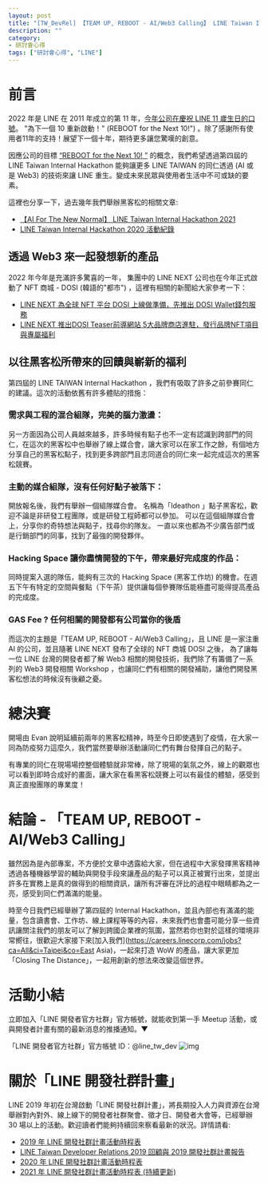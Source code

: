 ```yaml
---
layout: post
title: "[TW_DevRel] 【TEAM UP, REBOOT - AI/Web3 Calling】 LINE Taiwan Internal Hackathon 2022"
description: ""
category: 
- 研討會心得
tags: ["研討會心得", "LINE"]
---
```




# 前言

2022 年是 LINE 在 2011 年成立的第 11 年，[今年公司在慶祝 LINE 11 歲生日的口號](https://twitter.com/line_global/status/1539790345931837442)。 "為下一個 10 重新啟動！" (REBOOT for the Next 10!") 。除了感謝所有使用者11年的支持！展望下一個十年，期待更多讓您驚嘆的創意。

因應公司的目標 [“REBOOT for the Next 10! ”](https://twitter.com/line_global/status/1539790345931837442) 的概念，我們希望透過第四屆的 LINE Taiwan Internal Hackathon 能夠讓更多 LINE TAIWAN 的同仁透過 (AI 或是 Web3) 的技術來讓 LINE 重生。變成未來民眾與使用者生活中不可或缺的要素。

這裡也分享一下，過去幾年我們舉辦黑客松的相關文章:

- [【AI For The New Normal】 LINE Taiwan Internal Hackathon 2021](https://engineering.linecorp.com/zh-hant/blog/internal-hackathon-2021/)
- [LINE Taiwan Internal Hackathon 2020 活動紀錄](https://engineering.linecorp.com/zh-hant/blog/line-taiwan-internal-hackathon-2020/)



## 透過 Web3 來一起發想新的產品

2022 年今年是充滿許多驚喜的一年， 集團中的 LINE NEXT 公司也在今年正式啟動了 NFT 商城 - DOSI (韓語的"都市") ，這裡有相關的新聞給大家參考一下：

- [LINE NEXT 為全球 NFT 平台 DOSI 上線做準備，先推出 DOSI Wallet錢包服務](https://linecorp.com/zh-hant/pr/news/zh-hant/2022/4243)
- [LINE NEXT 推出DOSI Teaser前導網站 5大品牌商店進駐，發行品牌NFT項目與專屬福利](https://linecorp.com/zh-hant/pr/news/zh-hant/2022/4316)

## 以往黑客松所帶來的回饋與嶄新的福利

第四屆的 LINE TAIWAN Internal Hackathon ，我們有吸取了許多之前參賽同仁的建議。這次的活動依舊有許多體貼的措施：

### 需求與工程的混合組隊，完美的腦力激盪：

另一方面因為公司人員越來越多，許多時候有點子也不一定有認識到跨部門的同仁，在這次的黑客松中也舉辦了線上媒合會，讓大家可以在家工作之餘，有個地方分享自己的黑客松點子，找到更多跨部門且志同道合的同仁來一起完成這次的黑客松競賽。

### 主動的媒合組隊，沒有任何好點子被落下：

開放報名後，我們有舉辦一個組隊媒合會。 名稱為「Ideathon 」點子黑客松，歡迎不論是非研發工程團隊，或是研發工程師都可以參加。 可以在這個組隊媒合會上，分享你的奇特想法與點子，找尋你的隊友。 一直以來也都為不少廣告部門或是行銷部門的同事，找到了最強的開發夥伴。


### Hacking Space 讓你盡情開發的下午，帶來最好完成度的作品：

同時提案入選的隊伍，能夠有三次的 Hacking Space (黑客工作坊) 的機會。在週五下午有特定的空間與餐點（下午茶）提供讓每個參賽隊伍能極盡可能得提高產品的完成度。


### GAS Fee ?  任何相關的開發都有公司當你的後盾 

而這次的主題是「TEAM UP, REBOOT - AI/Web3 Calling」，且 LINE 是一家注重 AI 的公司，並且隨著 LINE NEXT 發布了全球的 NFT 商城 DOSI 之後， 為了讓每一位 LINE 台灣的開發者都了解 Web3 相關的開發技術，我們除了有籌備了一系列的 Web3 開發相關 Workshop ，也讓同仁們有相關的開發補助，讓他們開發黑客松想法的時候沒有後顧之憂。



# 總決賽

開場由 Evan 說明延續前兩年的黑客松精神，時至今日即使遇到了疫情，在大家一同為防疫努力這麼久，我們當然要舉辦活動讓同仁們有舞台發揮自己的點子。



有專業的同仁在現場場控整個體驗就非常棒，除了現場的氣氛之外，線上的觀眾也可以看到即時合成好的畫面，讓大家在看黑客松競賽上可以有最佳的體驗，感受到真正直撥團隊的專業度！

# 結論 - 「TEAM UP, REBOOT - AI/Web3 Calling」

雖然因為是內部專案，不方便於文章中透露給大家，但在過程中大家發揮黑客精神透過各種機器學習的輔助與開發手段來讓產品的點子可以真正被實行出來，並提出許多在實務上是真的做得到的相關資訊，讓所有評審在評比的過程中眼睛都為之一亮，感受到同仁們滿滿的能量。

時至今日我們已經舉辦了第四屆的 Internal Hackathon，並且內部也有滿滿的能量，包含讀書會、工作坊、線上課程等等的內容，未來我們也會盡可能分享一些資訊讓關注我們的朋友可以了解到跨國企業裡的氛圍，當然若你也對於這樣的環境非常嚮往，很歡迎大家接下來[加入我們](https://careers.linecorp.com/jobs?ca=All&ci=Taipei&co=East Asia)，一起來打造 WoW 的產品，讓大家更加 「Closing The Distance」，一起用創新的想法來改變這個世界。

# 活動小結

立即加入「LINE 開發者官方社群」官方帳號，就能收到第一手 Meetup 活動，或與開發者計畫有關的最新消息的推播通知。▼

「LINE 開發者官方社群」官方帳號 ID：@line_tw_dev
![img](https://www.evanlin.com/images/2020/line-tw-dev-qr.png)

# 關於「LINE 開發社群計畫」

LINE 2019 年初在台灣啟動「LINE 開發社群計畫」，將長期投入人力與資源在台灣舉辦對內對外、線上線下的開發者社群聚會、徵才日、開發者大會等，已經舉辦 30 場以上的活動。歡迎讀者們能夠持續回來察看最新的狀況。詳情請看:

- [2019 年 LINE 開發社群計畫活動時程表](https://engineering.linecorp.com/zh-hant/blog/line-taiwan-developer-relations-2019-plan/)
- [LINE Taiwan Developer Relations 2019 回顧與 2019 開發社群計畫報告](https://engineering.linecorp.com/zh-hant/blog/line-taiwan-developer-relations-2019/)
- [2020 年 LINE 開發社群計畫活動時程表](https://engineering.linecorp.com/zh-hant/blog/2020-line-tw-devrel/)
- [2021 年 LINE 開發社群計畫活動時程表 (持續更新)](https://engineering.linecorp.com/zh-hant/blog/2021-line-tw-devrel/)